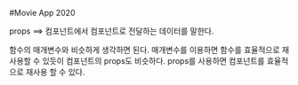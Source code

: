 #Movie App 2020 

props ==> 컴포넌트에서 컴포넌트로 전달하는 데이터를 말한다. 

함수의 매개변수와 비슷하게 생각하면 된다. 
매개변수를 이용하면 함수를 효율적으로 재사용할 수 있듯이 
컴포넌트의 props도 비슷하다. 
props를 사용하면 컴포넌트를 효율적으로 재사용 할 수 있다. 